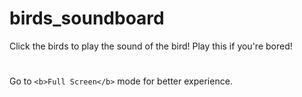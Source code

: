 # birds_soundboard
Click the birds to play the sound of the bird! Play this if you're bored!
#
Go to `<b>Full Screen</b>` mode for better experience.
